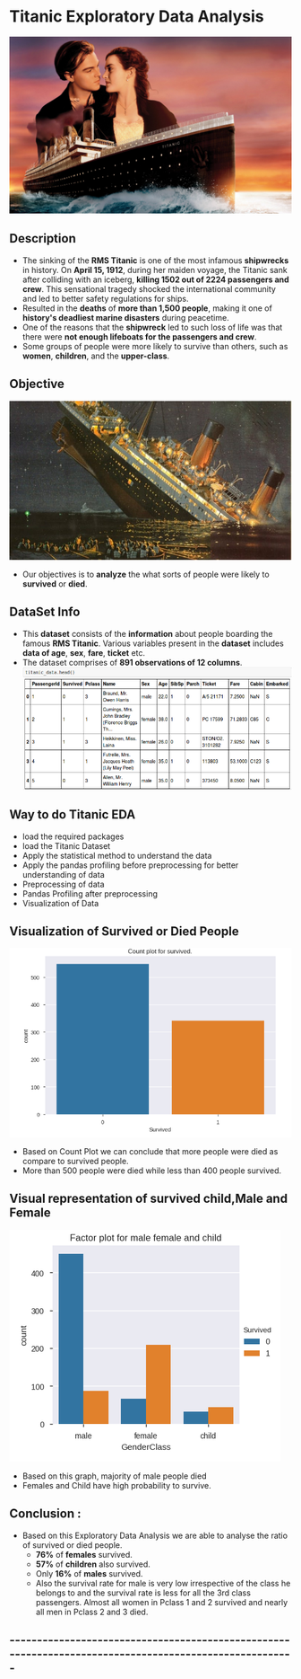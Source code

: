 # Titanic Exploratory Data Analysis <br>
![image.jpg](./titanic.jpg)<br>
## Description
- The sinking of the __RMS Titanic__ is one of the most infamous __shipwrecks__ in history.  On __April 15, 1912__, during her maiden voyage, the Titanic sank after colliding with an iceberg, __killing 1502 out of 2224 passengers and crew__. This sensational tragedy shocked the international community and led to better safety regulations for ships.
- Resulted in the __deaths__ of __more than 1,500 people__, making it one of __history's deadliest marine disasters__ during peacetime.
- One of the reasons that the __shipwreck__ led to such loss of life was that there were __not enough lifeboats for the passengers and crew__.
- Some groups of people were more likely to survive than others, such as __women__, __children__, and the __upper-class__.

## Objective
![image.jpg](./Survived.jpg)<br>
- Our objectives is to __analyze__ the what sorts of people were likely to __survived__ or __died__.
## DataSet Info
- This __dataset__ consists of the __information__ about people boarding the famous __RMS Titanic__. Various variables present in the __dataset__ includes __data of age__, __sex__, __fare__, __ticket__ etc.
- The dataset comprises of __891 observations of 12 columns__.<br> 
![image.png](./data.png)

## Way to do Titanic EDA
- load the required packages
- load the Titanic Dataset
- Apply the statistical method to understand the data
- Apply the pandas profiling before preprocessing for better understanding of data
- Preprocessing of data
- Pandas Profiling after preprocessing
- Visualization of Data

## Visualization of Survived or Died People
![image.png](./count.png)
- Based on Count Plot we can conclude that more people were died as compare to survived people.
- More than 500 people were died while less than 400 people survived.

## Visual representation of survived child,Male and Female
![image.png](./GenderSurvived.png)
- Based on this graph, majority of male people died
- Females and Child have high probability to survive.

## Conclusion :
- Based on this Exploratory Data Analysis we are able to analyse the ratio of survived or died people.
  - __76%__ of __females__ survived.
  - __57%__ of __children__ also survived.
  - Only __16%__ of __males__ survived.
  - Also the survival rate for male is very low irrespective of the class he belongs to and the survival rate is less for all the 3rd class passengers. Almost all women in Pclass 1 and 2 survived and nearly all men in Pclass 2 and 3 died.




## ------------------------------------------------------------------------------------------------------- ##






